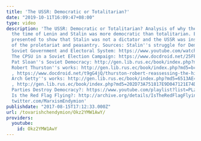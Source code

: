 ```yaml
---
title: 'The USSR: Democratic or Totalitarian?'
date: "2019-10-11T16:09:47+08:00"
type: video
description: 'The USSR: Democratic or Totalitarian? Analysis of why the USSR under
  the time of Lenin and Stalin was more democratic than totalitarian. Evidence is
  presented to show that Stalin was not a dictator and the USSR was instead a dictatorship
  of the proletariat and peasantry. Sources: Stalin''s struggle for Democracy: http://clogic.eserver.org/2005/furr.html
  Soviet Government and Electoral System: https://www.youtube.com/watch?v=9PoYzPfguJc
  The CPSU in a Soviet Election Campaign: https://www.docdroid.net/25FEQ8G/the-cpsu-in-a-soviet-election-campaign.pdf
  Pat Sloan''s Soviet Democracy: http://gen.lib.rus.ec/book/index.php?md5=c22e40075143d321a449a15690f82720
  Robert Thurston''s works: http://gen.lib.rus.ec/book/index.php?md5=bcb105833aa3f469f1131209e3875a9f
  , https://www.docdroid.net/t9gG4jQ/thurston-robert-reassessing-the-history-of-soviet-workers-opportunities-to-criticize-and-participate-in-decision-making.pdf
  Arch Getty''s works: http://gen.lib.rus.ec/book/index.php?md5=6513AE40D043D98FFE6031A776783160
  , http://gen.lib.rus.ec/book/index.php?md5=202D73A751817E9D047121E74D02671C Do Third
  Parties Destroy Democracy?: https://www.youtube.com/playlist?list=PLz0n_SjOttTcmP-7y4beuYv49L3qiRtwn
  Is the Red Flag Flying?: http://archive.org/details/IsTheRedFlagFlying Twitter:
  twitter.com/MarxismEndymion'
publishdate: "2017-08-15T17:12:33.000Z"
url: /tovarishchendymion/Okz2YMW1AwY/
providers:
  youtube:
    id: Okz2YMW1AwY
---
```


